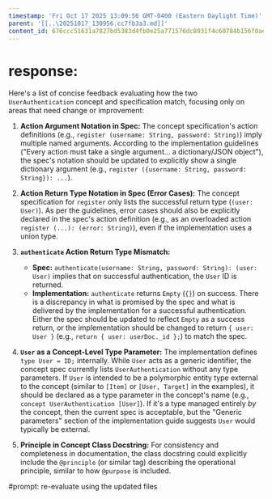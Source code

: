 ```yaml
---
timestamp: 'Fri Oct 17 2025 13:09:56 GMT-0400 (Eastern Daylight Time)'
parent: '[[..\20251017_130956.cc7fb3a3.md]]'
content_id: 676ccc51631a7827bd5383d4fb0e25a771576dc8931f4c60784b156f0aec8d53
---
```


# response:

Here's a list of concise feedback evaluating how the two `UserAuthentication` concept and specification match, focusing only on areas that need change or improvement:

1. **Action Argument Notation in Spec:** The concept specification's action definitions (e.g., `register (username: String, password: String)`) imply multiple named arguments. According to the implementation guidelines ("Every action must take a single argument... a dictionary/JSON object"), the spec's notation should be updated to explicitly show a single dictionary argument (e.g., `register ({username: String, password: String}): ...`).

2. **Action Return Type Notation in Spec (Error Cases):** The concept specification for `register` only lists the successful return type (`(user: User)`). As per the guidelines, error cases should also be explicitly declared in the spec's action definition (e.g., as an overloaded action `register (...): (error: String)`), even if the implementation uses a union type.

3. **`authenticate` Action Return Type Mismatch:**
   * **Spec:** `authenticate(username: String, password: String): (user: User)` implies that on successful authentication, the `User` ID is returned.
   * **Implementation:** `authenticate` returns `Empty` (`{}`) on success.
     There is a discrepancy in what is promised by the spec and what is delivered by the implementation for a successful authentication. Either the spec should be updated to reflect `Empty` as a success return, or the implementation should be changed to return `{ user: User }` (e.g., `return { user: userDoc._id };`) to match the spec.

4. **`User` as a Concept-Level Type Parameter:** The implementation defines `type User = ID;` internally. While `User` acts as a generic identifier, the concept spec currently lists `UserAuthentication` without any type parameters. If `User` is intended to be a polymorphic entity type external to the concept (similar to `[Item]` or `[User, Target]` in the examples), it should be declared as a type parameter in the concept's name (e.g., `concept UserAuthentication [User]`). If it's a type managed entirely *by* the concept, then the current spec is acceptable, but the "Generic parameters" section of the implementation guide suggests `User` would typically be external.

5. **Principle in Concept Class Docstring:** For consistency and completeness in documentation, the class docstring could explicitly include the `@principle` (or similar tag) describing the operational principle, similar to how `@purpose` is included.

\#prompt: re-evaluate using the updated files

